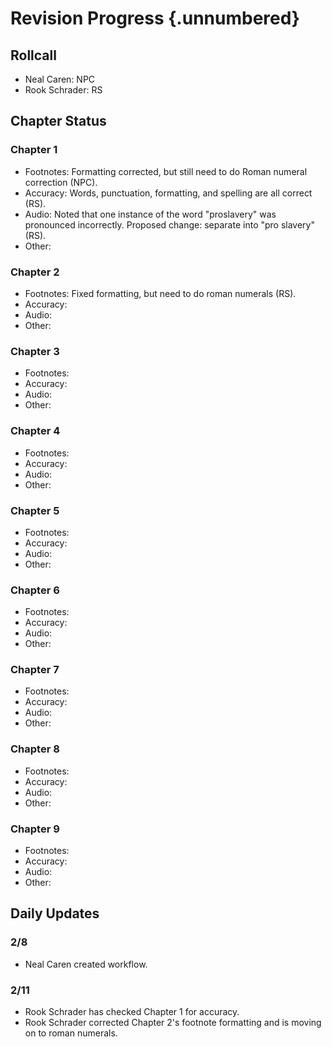 # Revision Progress {.unnumbered}

## Rollcall
- Neal Caren: NPC
- Rook Schrader: RS

## Chapter Status

### Chapter 1
- Footnotes: Formatting corrected, but still need to do Roman numeral correction (NPC).
- Accuracy: Words, punctuation, formatting, and spelling are all correct (RS).
- Audio: Noted that one instance of the word "proslavery" was pronounced incorrectly. Proposed change: separate into "pro slavery" (RS).
- Other:

### Chapter 2
- Footnotes: Fixed formatting, but need to do roman numerals (RS).
- Accuracy:
- Audio:
- Other:

### Chapter 3
- Footnotes:
- Accuracy:
- Audio:
- Other:

### Chapter 4
- Footnotes:
- Accuracy:
- Audio:
- Other:

### Chapter 5
- Footnotes:
- Accuracy:
- Audio:
- Other:

### Chapter 6
- Footnotes:
- Accuracy:
- Audio:
- Other:

### Chapter 7
- Footnotes:
- Accuracy:
- Audio:
- Other:

### Chapter 8
- Footnotes:
- Accuracy:
- Audio:
- Other:

### Chapter 9
- Footnotes:
- Accuracy:
- Audio:
- Other:


## Daily Updates

### 2/8
- Neal Caren created workflow.

### 2/11
- Rook Schrader has checked Chapter 1 for accuracy.
- Rook Schrader corrected Chapter 2's footnote formatting and is moving on to roman numerals.
